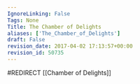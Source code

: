```yaml
---
IgnoreLinking: False
Tags: None
Title: The Chamber of Delights
aliases: ['The_Chamber_of_Delights']
draft: False
revision_date: 2017-04-02 17:13:57+00:00
revision_id: 50735
---
```


#REDIRECT [[Chamber of Delights]]